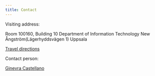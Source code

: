 ```yaml
---
title: Contact
---
```


Visiting address:
 
Room 100160, Building 10
Department of Information Technology
New Ångström(Lägerhyddsvägen 1)
Uppsala
 
[Travel directions](http://www.it.uu.se/contact)
 
Contact person:
 
[Ginevra Castellano](http://user.it.uu.se/~ginca820/)

